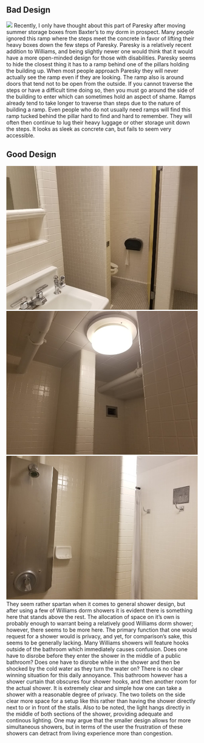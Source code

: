 ## Bad Design 
![](/img/bad.png) 
Recently, I only have thought about this part of Paresky after moving summer storage boxes from Baxter’s to my dorm in prospect. Many people ignored this ramp where the steps meet the concrete in favor of lifting their heavy boxes down the few steps of Paresky. Paresky is a relatively recent addition to Williams, and being slightly newer one would think that it would have a more open-minded design for those with disabilities. Paresky seems to hide the closest thing it has to a ramp behind one of the pillars holding the building up. When most people approach Paresky they will never actually see the ramp even if they are looking. The ramp also is around doors that tend not to be open from the outside. If you cannot traverse the steps or have a difficult time doing so, then you must go around the side of the building to enter which can sometimes hold an aspect of shame. Ramps already tend to take longer to traverse than steps due to the nature of building a ramp. Even people who do not usually need ramps will find this ramp tucked behind the pillar hard to find and hard to remember. They will often then continue to lug their heavy luggage or other storage unit down the steps. It looks as sleek as concrete can, but fails to seem very accessible. 

## Good Design 
![](/img/unnamed3.jpg)
![](/img/unnamed4.jpg)
![](/img/unnamed5.jpg)
They seem rather spartan when it comes to general shower design, but after using a few of Williams dorm showers it is evident there is something here that stands above the rest. The allocation of space on it’s own is probably enough to warrant being a relatively good Williams dorm shower; however, there seems to be more here. The primary function that one would request for a shower would is privacy, and yet, for comparison’s sake, this seems to be generally lacking. Many Williams showers will feature hooks outside of the bathroom which immediately causes confusion. Does one have to disrobe before they enter the shower in the middle of a public bathroom? Does one have to disrobe while in the shower and then be shocked by the cold water as they turn the water on? There is no clear winning situation for this daily annoyance. This bathroom however has a shower curtain that obscures four shower hooks, and then another room for the actual shower. It is extremely clear and simple how one can take a shower with a reasonable degree of privacy. The two toilets on the side clear more space for a setup like this rather than having the shower directly next to or in front of the stalls. Also to be noted, the light hangs directly in the middle of both sections of the shower, providing adequate and continous lighting. One may argue that the smaller design allows for more simultaneous showers, but in terms of the user the frustration of these showers can detract from living experience more than congestion. 
